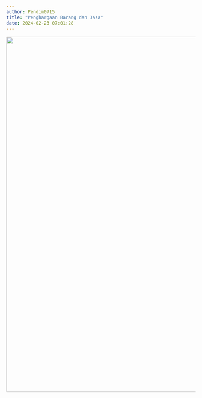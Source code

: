 ```yaml
---
author: Pendim0715
title: "Penghargaan Barang dan Jasa"
date: 2024-02-23 07:01:28
---
```

<p><img src="/images/wW0VGcjJjTtQaTS3TL2B.png" alt="" width="1147" height="944" /></p>
